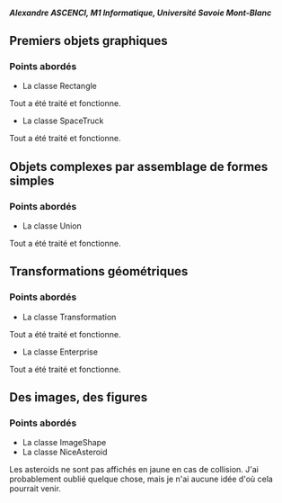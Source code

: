 ##### Alexandre ASCENCI, M1 Informatique, Université Savoie Mont-Blanc

## Premiers objets graphiques

### Points abordés

- La classe Rectangle

Tout a été traité et fonctionne.

- La classe SpaceTruck

Tout a été traité et fonctionne.

## Objets complexes par assemblage de formes simples

### Points abordés

- La classe Union

Tout a été traité et fonctionne.

## Transformations géométriques

### Points abordés

- La classe Transformation

Tout a été traité et fonctionne.

- La classe Enterprise

Tout a été traité et fonctionne.

## Des images, des figures

### Points abordés

- La classe ImageShape
- La classe NiceAsteroid

Les asteroids ne sont pas affichés en jaune en cas de collision.
J'ai probablement oublié quelque chose, mais je n'ai aucune idée
d'où cela pourrait venir.

